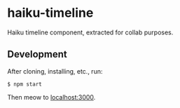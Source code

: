 # haiku-timeline

Haiku timeline component, extracted for collab purposes.

## Development

After cloning, installing, etc., run:

    $ npm start

Then meow to [localhost:3000](http://localhost:3000).

